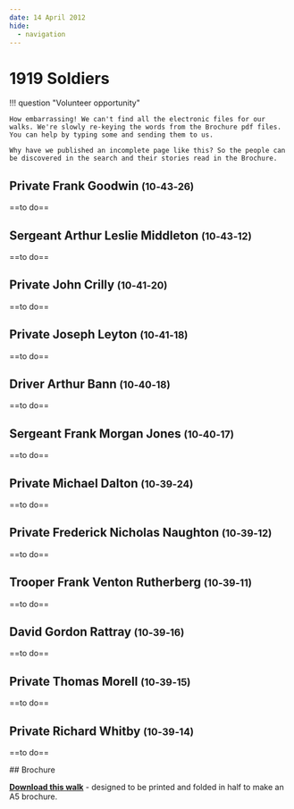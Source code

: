 ```yaml
---
date: 14 April 2012
hide:
  - navigation
---
```


# 1919 Soldiers 

!!! question "Volunteer opportunity"

    How embarrassing! We can't find all the electronic files for our walks. We're slowly re-keying the words from the Brochure pdf files. You can help by typing some and sending them to us. 
    
    Why have we published an incomplete page like this? So the people can be discovered in the search and their stories read in the Brochure.


## Private Frank Goodwin <small>(10‑43‑26)</small>

==to do==

## Sergeant Arthur Leslie Middleton <small>(10‑43‑12)</small>

==to do==

## Private John Crilly <small>(10‑41‑20)</small>

==to do==

## Private Joseph Leyton <small>(10‑41‑18)</small>

==to do==

## Driver Arthur Bann <small>(10‑40‑18)</small>

==to do==

## Sergeant Frank Morgan Jones <small>(10‑40‑17)</small>

==to do==

## Private Michael Dalton <small>(10‑39‑24)</small>

==to do==


## Private Frederick Nicholas Naughton <small>(10‑39‑12)</small>

==to do==

## Trooper Frank Venton Rutherberg <small>(10‑39‑11)</small>

==to do==

## David Gordon Rattray <small>(10‑39‑16)</small>

==to do==

## Private Thomas Morell <small>(10‑39‑15)</small>

==to do==


## Private Richard Whitby <small>(10‑39‑14)</small>

==to do==

<div class="noprint" markdown="1">
## Brochure

**[Download this walk](../assets/guides/1919-soldiers.pdf)** - designed to be printed and folded in half to make an A5 brochure.

</div>
